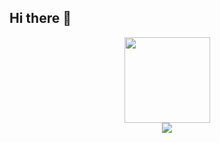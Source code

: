 ## Hi there 👋

<!--
**LYtingN/LYtingN** is a ✨ _special_ ✨ repository because its `README.md` (this file) appears on your GitHub profile.

Here are some ideas to get you started:

- 🔭 I’m currently studying in Zhejiang University and University of Illnois Urbana-Champaign
- 🌱 I’m currently learning Learning Based Robotics Control
- 📫 How to reach me: yuxuan.22@intl.zju.edu.cn or yer2@illinois.edu
- 😄 Pronouns: He/Him
-->
<div align="center"> <img height="137px" src="https://github-readme-stats.vercel.app/api?username=LYtingN&hide_title=true&hide_border=true&show_icons=trueline_height=21&text_color=000&icon_color=000&bg_color=0,ea6161,ffc64d,fffc4d,52fa5a&theme=graywhite" /> </div>
<div align="center"> <img src="https://metrics.lecoq.io/LYtingN?template=classic&config.timezone=Asia%2FShanghai"> </div>
